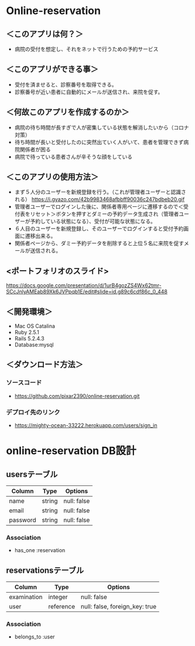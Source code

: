# Online-reservation

## ＜このアプリは何？＞
  - 病院の受付を想定し、それをネットで行うための予約サービス

## ＜このアプリができる事＞
  - 受付を済ませると、診察番号を取得できる。
  - 診察番号が近い患者に自動的にメールが送信され、来院を促す。

## ＜何故このアプリを作成するのか＞
  - 病院の待ち時間が長すぎで人が密集している状態を解消したいから（コロナ対策）
  - 待ち時間が長いと受付したのに突然出ていく人がいて、患者を管理できず病院関係者が困る
  - 病院で待っている患者さんが辛そうな顔をしている

## ＜このアプリの使用方法＞
  - まず５人分のユーザーを新規登録を行う。（これが管理者ユーザーと認識される）
    https://i.gyazo.com/42b9983468afbbff90036c247bdbeb20.gif
  - 管理者ユーザーでログインした後に、関係者専用ページに遷移するので＜受付表をリセット＞ボタンを押すとダミーの予約データ生成され（管理者ユーザーが予約している状態になる）、受付が可能な状態になる。
  - ６人目のユーザーを新規登録し、そのユーザーでログインすると受付予約画面に遷移出来る。
  - 関係者ページから、ダミー予約データを削除すると上位５名に来院を促すメールが送信される。

## <ポートフォリオのスライド>
  https://docs.google.com/presentation/d/1urB4gozZS4Wx62tmr-SCcJnlyAMEab89Xk6JVPpqb1E/edit#slide=id.g89c6cdf86c_0_448

## ＜開発環境＞
  - Mac OS Catalina
  - Ruby 2.5.1
  - Rails 5.2.4.3
  - Database:mysql

## ＜ダウンロード方法＞
 ### ソースコード
  - https://github.com/pixar2390/online-reservation.git
 ### デプロイ先のリンク
  - https://mighty-ocean-33222.herokuapp.com/users/sign_in

# online-reservation DB設計
## usersテーブル
|Column|Type|Options|
|------|----|-------|
|name|string|null: false|
|email|string|null: false|
|password|string|null: false|
### Association
- has_one :reservation

## reservationsテーブル
|Column|Type|Options|
|------|----|-------|
|examination|integer|null: false|
|user|reference|null: false, foreign_key: true|
### Association
- belongs_to :user





